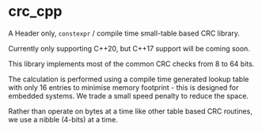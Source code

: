 # crc_cpp
A Header only, `constexpr` / compile time small-table based CRC library.

Currently only supporting C++20, but C++17 support will be coming soon.

This library implements most of the common CRC checks from 8 to 64 bits.

The calculation is performed using a compile time generated lookup table with
only 16 entries to minimise memory footprint - this is designed for embedded
systems. We trade a small speed penalty to reduce the space.

Rather than operate on bytes at a time like other table based CRC routines,
we use a nibble (4-bits) at a time.


